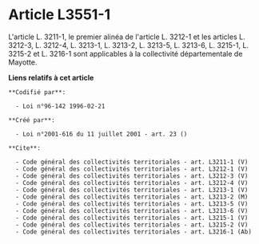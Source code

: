 # Article L3551-1

L'article L. 3211-1, le premier alinéa de l'article L. 3212-1 et les articles L. 3212-3, L. 3212-4, L. 3213-1, L. 3213-2, L.
3213-5, L. 3213-6, L. 3215-1, L. 3215-2 et L. 3216-1 sont applicables à la collectivité départementale de Mayotte.

**Liens relatifs à cet article**

	**Codifié par**:

	  - Loi n°96-142 1996-02-21

	**Créé par**:

	  - Loi n°2001-616 du 11 juillet 2001 - art. 23 ()

	**Cite**:

	  - Code général des collectivités territoriales - art. L3211-1 (V)
	  - Code général des collectivités territoriales - art. L3212-1 (V)
	  - Code général des collectivités territoriales - art. L3212-3 (V)
	  - Code général des collectivités territoriales - art. L3212-4 (V)
	  - Code général des collectivités territoriales - art. L3213-1 (V)
	  - Code général des collectivités territoriales - art. L3213-2 (M)
	  - Code général des collectivités territoriales - art. L3213-5 (V)
	  - Code général des collectivités territoriales - art. L3213-6 (V)
	  - Code général des collectivités territoriales - art. L3215-1 (V)
	  - Code général des collectivités territoriales - art. L3215-2 (V)
	  - Code général des collectivités territoriales - art. L3216-1 (Ab)
